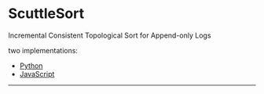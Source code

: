 # ScuttleSort
Incremental Consistent Topological Sort for Append-only Logs

two implementations:
- [Python](./py)
- [JavaScript](./js)

---
